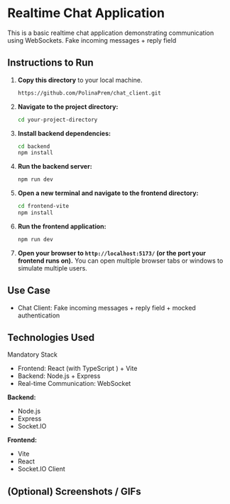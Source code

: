 
# Realtime Chat Application

This is a basic realtime chat application demonstrating communication using WebSockets. Fake incoming messages + reply field

## Instructions to Run
1.  **Copy this directory** to your local machine.
    ```bash
    https://github.com/PolinaPrem/chat_client.git
    ```

2. **Navigate to the project directory:**
    ```bash
    cd your-project-directory
    ```

3.  **Install backend dependencies:**
    ```bash
    cd backend
    npm install
    ```

4.  **Run the backend server:**
    ```bash
    npm run dev
    ```

5.  **Open a new terminal and navigate to the frontend directory:**
    ```bash
    cd frontend-vite
    npm install
    ```

6.  **Run the frontend application:**
    ```bash
    npm run dev
    ```
    

7.  **Open your browser to `http://localhost:5173/` (or the port your frontend runs on).** You can open multiple browser tabs or windows to simulate multiple users.

## Use Case

- Chat Client: Fake incoming messages + reply field + mocked authentication



## Technologies Used
Mandatory Stack
- Frontend: React (with TypeScript ) + Vite
- Backend: Node.js + Express
- Real-time Communication: WebSocket




**Backend:**

* Node.js
* Express
* Socket.IO

**Frontend:**
* Vite
* React
* Socket.IO Client

## (Optional) Screenshots / GIFs


